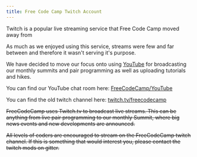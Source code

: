 ```yaml
---
title: Free Code Camp Twitch Account
---
```

Twitch is a popular live streaming service that Free Code Camp moved away from

As much as we enjoyed using this service, streams were few and far between and therefore it wasn't serving it's purpose.

We have decided to move our focus onto using [YouTube](https://www.youtube.com/freecodecamp) for broadcasting our monthly summits and pair programming as well as uploading tutorials and hikes.

You can find our YouTube chat room here: [FreeCodeCamp/YouTube](https://gitter.im/FreeCodeCamp/YouTube)

You can find the old twitch channel here: [twitch.tv/freecodecamp](https://www.twitch.tv/freecodecamp)

~~FreeCodeCamp uses Twitch.tv to broadcast live streams. This can be anything from live pair programming to our monthly Summit, where big news events and new developments are announced.~~

~~All levels of coders are encouraged to stream on the FreeCodeCamp twitch channel. If this is something that would interest you, please contact the twitch mods on gitter.~~